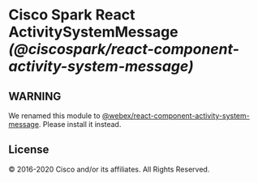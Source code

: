 # Cisco Spark React ActivitySystemMessage _(@ciscospark/react-component-activity-system-message)_

## WARNING

We renamed this module to [@webex/react-component-activity-system-message](https://www.npmjs.com/package/@webex/react-component-activity-system-message). Please install it instead.

## License

© 2016-2020 Cisco and/or its affiliates. All Rights Reserved.
